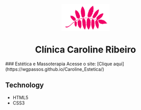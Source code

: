 <p align= "center">
  <img src="./img/logoPrincipal.png" width= "150px">
</p>


<h1 align= "center">Clínica Caroline Ribeiro</h1>
### Estética e Massoterapia 
Acesse o site: [Clique aqui](https://wgpassos.github.io/Caroline_Estetica/)

## Technology  
* HTML5
* CSS3





